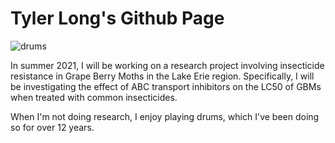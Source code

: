 # Tyler Long's Github Page

![drums](https://user-images.githubusercontent.com/81630655/114639663-63e95780-9c9c-11eb-94a2-cc65c926dbd8.jpg)

In summer 2021, I will be working on a research project involving insecticide resistance in Grape Berry Moths in the Lake Erie region. Specifically, I will be investigating the effect of ABC transport inhibitors on the LC50 of GBMs when treated with common insecticides.

When I'm not doing research, I enjoy playing drums, which I've been doing so for over 12 years.
